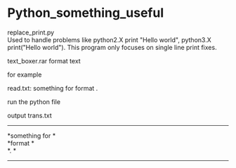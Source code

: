 # Python_something_useful

replace_print.py  
Used to handle problems like python2.X print "Hello world", python3.X print("Hello world").
This program only focuses on single line print fixes.

text_boxer.rar
format text

for example

read.txt:
something for
format
.

run the python file

output trans.txt  
 ****************  
 *something for *  
 *format        *  
 *.             *  
 ****************  
